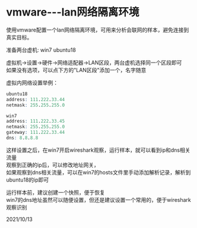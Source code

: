 # vmware---lan网络隔离环境

使用vmware配置一个lan网络隔离环境，可用来分析会联网的样本，避免连接到真实目标。  

准备两台虚机: win7 ubuntu18  

虚拟机->设置->硬件->网络适配器->LAN区段，两台虚机选择同一个区段即可  
如果没有选项，可以点下方的"LAN区段"添加一个，名字随意  

虚拟内网络设置举例：  
```r
ubuntu18
address: 111.222.33.44
netmask: 255.255.255.0

win7
address: 111.222.33.45
netmask: 255.255.255.0
gateway: 111.222.33.44
dns: 8.8.8.8
```

这样设置之后，在win7开启wireshark观察，运行样本，就可以看到ip和dns相关流量  
观察到正确的ip后，可以修改地址网关，  
如果观察到dns相关流量，可以在win7的hosts文件里手动添加解析记录，解析到ubuntu18的ip即可  

运行样本前，建议创建一个快照，便于恢复  
win7的dns地址虽然可以随便设置，但还是建议设置一个常用的，便于wireshark观察识别  


2021/10/13  
